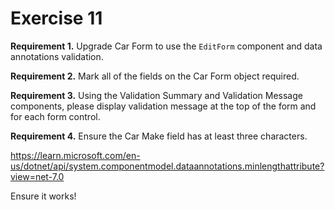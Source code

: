 # Exercise 11

**Requirement 1.** Upgrade Car Form to use the `EditForm` component and data annotations validation.

**Requirement 2.** Mark all of the fields on the Car Form object required.

**Requirement 3.** Using the Validation Summary and Validation Message components, please display validation message at the top of the form and for each form control.

**Requirement 4.** Ensure the Car Make field has at least three characters.

https://learn.microsoft.com/en-us/dotnet/api/system.componentmodel.dataannotations.minlengthattribute?view=net-7.0

Ensure it works!